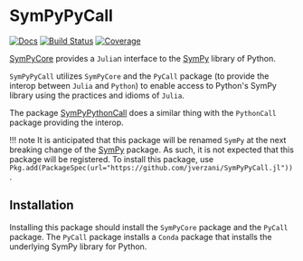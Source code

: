 # SymPyPyCall

[![Docs](https://img.shields.io/badge/docs-dev-blue.svg)](https://jverzani.github.io/SymPyPythonCore.jl/dev)
[![Build Status](https://github.com/jverzani/SymPyPyCall.jl/actions/workflows/CI.yml/badge.svg?branch=main)](https://github.com/jverzani/SymPyPyCall.jl/actions/workflows/CI.yml?query=branch%3Amain)
[![Coverage](https://codecov.io/gh/jverzani/SymPyPyCall.jl/branch/main/graph/badge.svg)](https://codecov.io/gh/jverzani/SymPyPyCall.jl)


[SymPyCore](https://github.com/jverzani/SymPyCore.jl) provides a `Julia`n interface to the [SymPy](https://www.sympy.org/) library of Python.


`SymPyPyCall`  utilizes `SymPyCore` and the `PyCall` package (to provide the interop between `Julia` and `Python`) to enable access to Python's SymPy library using the practices and idioms of `Julia`.

The package [SymPyPythonCall](https://github.com/jverzani/SymPyPythonCall.jl) does a similar thing with the `PythonCall` package providing the interop.

!!! note
    It is anticipated that this package will be renamed `SymPy` at the next breaking change of the [SymPy](https://github.com/JuliaPy/SymPy.jl) package. As such, it is not expected that this package will be registered. To install this package, use `Pkg.add(PackageSpec(url="https://github.com/jverzani/SymPyPyCall.jl"))`.


## Installation

Installing this package should install the `SymPyCore` package and the `PyCall` package. The `PyCall` package installs a `Conda` package that installs the underlying SymPy library for Python.
